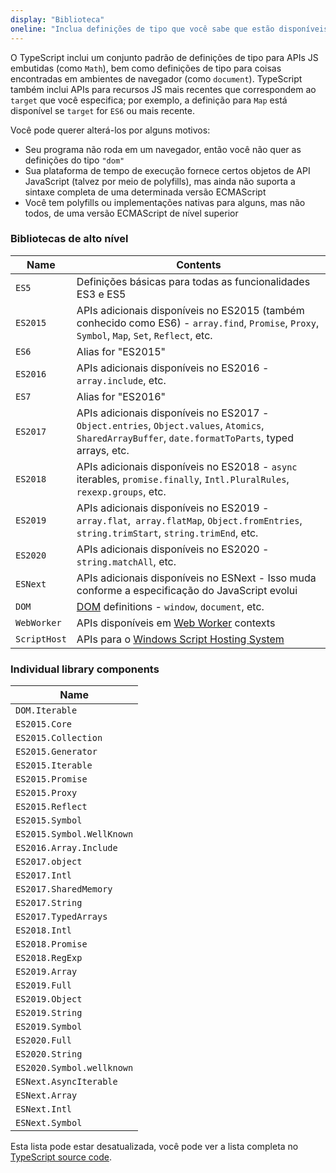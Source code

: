 ```yaml
---
display: "Biblioteca"
oneline: "Inclua definições de tipo que você sabe que estão disponíveis em seu tempo de execução de JavaScript"
---
```


O TypeScript inclui um conjunto padrão de definições de tipo para APIs JS embutidas (como `Math`), bem como definições de tipo para coisas encontradas em ambientes de navegador (como `document`).
TypeScript também inclui APIs para recursos JS mais recentes que correspondem ao `target` que você especifica; por exemplo, a definição para `Map` está disponível se `target` for `ES6` ou mais recente.

Você pode querer alterá-los por alguns motivos:

- Seu programa não roda em um navegador, então você não quer as definições do tipo `"dom"`
- Sua plataforma de tempo de execução fornece certos objetos de API JavaScript (talvez por meio de polyfills), mas ainda não suporta a sintaxe completa de uma determinada versão ECMAScript
- Você tem polyfills ou implementações nativas para alguns, mas não todos, de uma versão ECMAScript de nível superior

### Bibliotecas de alto nível

| Name         | Contents                                                                                                                                          |
| ------------ | ------------------------------------------------------------------------------------------------------------------------------------------------- |
| `ES5`        | Definições básicas para todas as funcionalidades ES3 e ES5                                                                                                |
| `ES2015`     | APIs adicionais disponíveis no ES2015 (também conhecido como ES6) - `array.find`, `Promise`, `Proxy`, `Symbol`, `Map`, `Set`, `Reflect`, etc.               |
| `ES6`        | Alias for "ES2015"                                                                                                                                |
| `ES2016`     | APIs adicionais disponíveis no ES2016 - `array.include`, etc.                                                                                       |
| `ES7`        | Alias for "ES2016"                                                                                                                                |
| `ES2017`     | APIs adicionais disponíveis no ES2017 - `Object.entries`, `Object.values`, `Atomics`, `SharedArrayBuffer`, `date.formatToParts`, typed arrays, etc. |
| `ES2018`     | APIs adicionais disponíveis no ES2018 - `async` iterables, `promise.finally`, `Intl.PluralRules`, `rexexp.groups`, etc.                             |
| `ES2019`     | APIs adicionais disponíveis no ES2019 - `array.flat`,` array.flatMap`, `Object.fromEntries`, `string.trimStart`, `string.trimEnd`, etc.             |
| `ES2020`     | APIs adicionais disponíveis no ES2020 - `string.matchAll`, etc.                                                                                     |
| `ESNext`     | APIs adicionais disponíveis no ESNext - Isso muda conforme a especificação do JavaScript evolui                                                       |
| `DOM`        | [DOM](https://developer.mozilla.org/docs/Glossary/DOM) definitions - `window`, `document`, etc.                                                   |
| `WebWorker`  | APIs disponíveis em [Web Worker](https://developer.mozilla.org/docs/Web/API/Web_Workers_API/Using_web_workers) contexts                              |
| `ScriptHost` | APIs para o [Windows Script Hosting System](https://wikipedia.org/wiki/Windows_Script_Host)                                                      |

### Individual library components

| Name                      |
| ------------------------- |
| `DOM.Iterable`            |
| `ES2015.Core`             |
| `ES2015.Collection`       |
| `ES2015.Generator`        |
| `ES2015.Iterable`         |
| `ES2015.Promise`          |
| `ES2015.Proxy`            |
| `ES2015.Reflect`          |
| `ES2015.Symbol`           |
| `ES2015.Symbol.WellKnown` |
| `ES2016.Array.Include`    |
| `ES2017.object`           |
| `ES2017.Intl`             |
| `ES2017.SharedMemory`     |
| `ES2017.String`           |
| `ES2017.TypedArrays`      |
| `ES2018.Intl`             |
| `ES2018.Promise`          |
| `ES2018.RegExp`           |
| `ES2019.Array`            |
| `ES2019.Full`             |
| `ES2019.Object`           |
| `ES2019.String`           |
| `ES2019.Symbol`           |
| `ES2020.Full`             |
| `ES2020.String`           |
| `ES2020.Symbol.wellknown` |
| `ESNext.AsyncIterable`    |
| `ESNext.Array`            |
| `ESNext.Intl`             |
| `ESNext.Symbol`           |

Esta lista pode estar desatualizada, você pode ver a lista completa no [TypeScript source code](https://github.com/microsoft/TypeScript/tree/main/lib).
